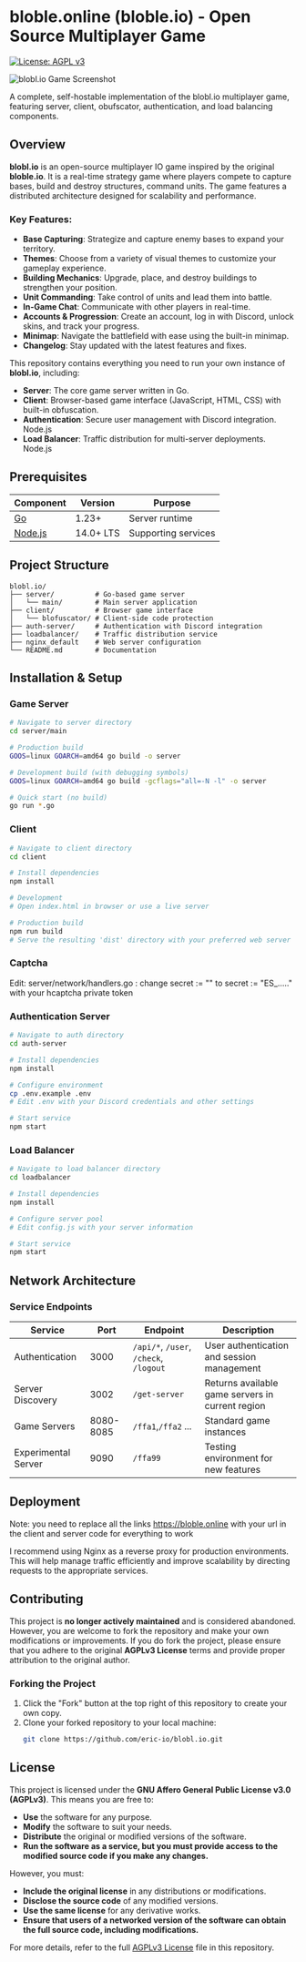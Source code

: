 # bloble.online (bloble.io) - Open Source Multiplayer Game

[![License: AGPL v3](https://img.shields.io/badge/License-AGPLv3-blue.svg)](https://www.gnu.org/licenses/agpl-3.0)

![blobl.io Game Screenshot](https://github.com/io-eric/blobl.io/blob/main/preview.png)  

A complete, self-hostable implementation of the blobl.io multiplayer game, featuring server, client, obufscator, authentication, and load balancing components.

## Overview

**blobl.io** is an open-source multiplayer IO game inspired by the original **bloble.io**. It is a real-time strategy game where players compete to capture bases, build and destroy structures, command units. The game features a distributed architecture designed for scalability and performance.

### Key Features:
- **Base Capturing**: Strategize and capture enemy bases to expand your territory.
- **Themes**: Choose from a variety of visual themes to customize your gameplay experience.
- **Building Mechanics**: Upgrade, place, and destroy buildings to strengthen your position.
- **Unit Commanding**: Take control of units and lead them into battle.
- **In-Game Chat**: Communicate with other players in real-time.
- **Accounts & Progression**: Create an account, log in with Discord, unlock skins, and track your progress.
- **Minimap**: Navigate the battlefield with ease using the built-in minimap.
- **Changelog**: Stay updated with the latest features and fixes.

This repository contains everything you need to run your own instance of **blobl.io**, including:

- **Server**: The core game server written in Go.
- **Client**: Browser-based game interface (JavaScript, HTML, CSS) with built-in obfuscation.
- **Authentication**: Secure user management with Discord integration. Node.js
- **Load Balancer**: Traffic distribution for multi-server deployments. Node.js

## Prerequisites

| Component | Version | Purpose |
|-----------|---------|---------|
| [Go](https://golang.org/doc/install) | 1.23+ | Server runtime |
| [Node.js](https://nodejs.org/) | 14.0+ LTS | Supporting services |

## Project Structure

```
blobl.io/
├── server/          # Go-based game server
│   └── main/        # Main server application
├── client/          # Browser game interface
│   └── blofuscator/ # Client-side code protection
├── auth-server/     # Authentication with Discord integration
├── loadbalancer/    # Traffic distribution service
├── nginx_default    # Web server configuration
└── README.md        # Documentation
```

## Installation & Setup

### Game Server

```bash
# Navigate to server directory
cd server/main

# Production build
GOOS=linux GOARCH=amd64 go build -o server

# Development build (with debugging symbols)
GOOS=linux GOARCH=amd64 go build -gcflags="all=-N -l" -o server

# Quick start (no build)
go run *.go
```

### Client

```bash
# Navigate to client directory
cd client

# Install dependencies
npm install

# Development
# Open index.html in browser or use a live server

# Production build
npm run build
# Serve the resulting 'dist' directory with your preferred web server
```

### Captcha

Edit: server/network/handlers.go : change secret := "" to secret := "ES_....." with your hcaptcha private token

### Authentication Server

```bash
# Navigate to auth directory
cd auth-server

# Install dependencies
npm install

# Configure environment
cp .env.example .env
# Edit .env with your Discord credentials and other settings

# Start service
npm start
```

### Load Balancer

```bash
# Navigate to load balancer directory
cd loadbalancer

# Install dependencies
npm install

# Configure server pool
# Edit config.js with your server information

# Start service
npm start
```

## Network Architecture

### Service Endpoints

| Service | Port | Endpoint | Description |
|---------|------|----------|-------------|
| Authentication | 3000 | `/api/*`, `/user`, `/check`, `/logout` | User authentication and session management |
| Server Discovery | 3002 | `/get-server` | Returns available game servers in current region |
| Game Servers | 8080-8085 | `/ffa1`,`/ffa2` ... | Standard game instances |
| Experimental Server | 9090 | `/ffa99` | Testing environment for new features |

## Deployment
Note: you need to replace all the links https://bloble.online with your url in the client and server code for everything to work

I recommend using Nginx as a reverse proxy for production environments. This will help manage traffic efficiently and improve scalability by directing requests to the appropriate services.

## Contributing

This project is **no longer actively maintained** and is considered abandoned. However, you are welcome to fork the repository and make your own modifications or improvements. If you do fork the project, please ensure that you adhere to the original **AGPLv3 License** terms and provide proper attribution to the original author.

### Forking the Project
1. Click the "Fork" button at the top right of this repository to create your own copy.
2. Clone your forked repository to your local machine:
   ```bash
   git clone https://github.com/eric-io/blobl.io.git
   ```

## License

This project is licensed under the **GNU Affero General Public License v3.0 (AGPLv3)**. This means you are free to:
- **Use** the software for any purpose.
- **Modify** the software to suit your needs.
- **Distribute** the original or modified versions of the software.
- **Run the software as a service, but you must provide access to the modified source code if you make any changes.**

However, you must:
- **Include the original license** in any distributions or modifications.
- **Disclose the source code** of any modified versions.
- **Use the same license** for any derivative works.
- **Ensure that users of a networked version of the software can obtain the full source code, including modifications.**

For more details, refer to the full [AGPLv3 License](LICENSE) file in this repository.

